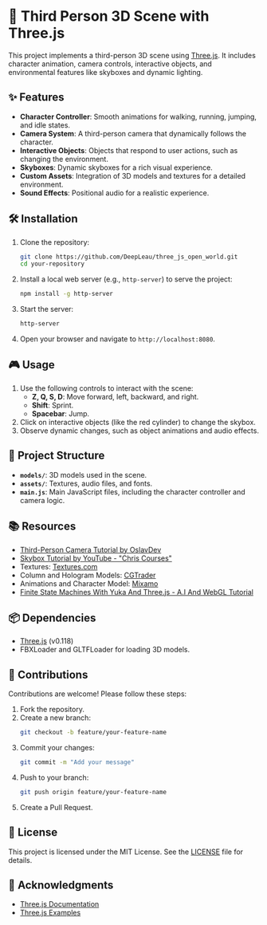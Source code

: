 
# 🌟 Third Person 3D Scene with Three.js

This project implements a third-person 3D scene using [Three.js](https://threejs.org/). It includes character animation, camera controls, interactive objects, and environmental features like skyboxes and dynamic lighting.

## ✨ Features

- **Character Controller**: Smooth animations for walking, running, jumping, and idle states.
- **Camera System**: A third-person camera that dynamically follows the character.
- **Interactive Objects**: Objects that respond to user actions, such as changing the environment.
- **Skyboxes**: Dynamic skyboxes for a rich visual experience.
- **Custom Assets**: Integration of 3D models and textures for a detailed environment.
- **Sound Effects**: Positional audio for a realistic experience.

## 🛠️ Installation

1. Clone the repository:
   ```bash
   git clone https://github.com/DeepLeau/three_js_open_world.git
   cd your-repository
   ```
2. Install a local web server (e.g., `http-server`) to serve the project:
   ```bash
   npm install -g http-server
   ```
3. Start the server:
   ```bash
   http-server
   ```
4. Open your browser and navigate to `http://localhost:8080`.

## 🎮 Usage

1. Use the following controls to interact with the scene:
   - **Z, Q, S, D**: Move forward, left, backward, and right.
   - **Shift**: Sprint.
   - **Spacebar**: Jump.
2. Click on interactive objects (like the red cylinder) to change the skybox.
3. Observe dynamic changes, such as object animations and audio effects.

## 📁 Project Structure

- **`models/`**: 3D models used in the scene.
- **`assets/`**: Textures, audio files, and fonts.
- **`main.js`**: Main JavaScript files, including the character controller and camera logic.

## 📚 Resources

- [Third-Person Camera Tutorial by OslavDev](https://oslavdev.medium.com/third-person-controller-in-three-js-b643bec50f92)
- [Skybox Tutorial by YouTube - "Chris Courses"](https://www.youtube.com/watch?v=cp-H_6VODko)
- Textures: [Textures.com](https://www.textures.com/)
- Column and Hologram Models: [CGTrader](https://www.cgtrader.com/)
- Animations and Character Model: [Mixamo](https://www.mixamo.com/)
- [Finite State Machines With Yuka And Three.js - A.I And WebGL Tutorial
](https://www.youtube.com/watch?v=JKoNDsl9jc8)

## 📦 Dependencies

- [Three.js](https://threejs.org/) (v0.118)
- FBXLoader and GLTFLoader for loading 3D models.

## 🤝 Contributions

Contributions are welcome! Please follow these steps:

1. Fork the repository.
2. Create a new branch:
   ```bash
   git checkout -b feature/your-feature-name
   ```
3. Commit your changes:
   ```bash
   git commit -m "Add your message"
   ```
4. Push to your branch:
   ```bash
   git push origin feature/your-feature-name
   ```
5. Create a Pull Request.

## 📜 License

This project is licensed under the MIT License. See the [LICENSE](LICENSE) file for details.

## 🙏 Acknowledgments

- [Three.js Documentation](https://threejs.org/docs/)
- [Three.js Examples](https://threejs.org/examples/)
